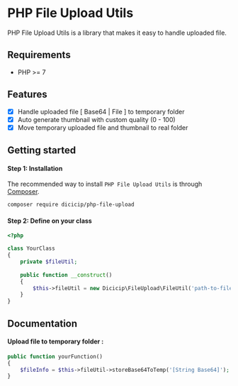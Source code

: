 # PHP File Upload Utils

PHP File Upload Utils is a library that makes it easy to handle uploaded file.   

## Requirements
- PHP >= 7 

## Features
- [x] Handle uploaded file [ Base64 | File ] to temporary folder 
- [x] Auto generate thumbnail with custom quality (0 - 100)
- [x] Move temporary uploaded file and thumbnail to real folder

## Getting started

#### Step 1: Installation
The recommended way to install `PHP File Upload Utils` is through
[Composer](https://getcomposer.org/).

```bash
composer require dicicip/php-file-upload
```
#### Step 2: Define on your class

```php
<?php

class YourClass
{
    private $fileUtil;
    
    public function __construct()
    {
        $this->fileUtil = new Dicicip\FileUpload\FileUtil('path-to-file-folder', 'relative-path');
    }
}
```

## Documentation

#### Upload file to temporary folder :
```php
public function yourFunction()
{
    $fileInfo = $this->fileUtil->storeBase64ToTemp('[String Base64]');
}
```


